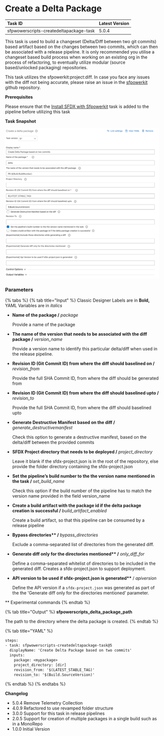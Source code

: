 # Create a Delta Package

| Task ID | Latest Version |
| :--- | :--- |
| sfpwowerscripts-createdeltapackage-task | 5.0.4 |

This task is used to build a changeset \(Delta/Diff between two git commits\) based artifact based on the changes between two commits, which can then be associated with a release pipeline. It is only recommended you utilise a changeset based build process when working on an existing org in the process of refactoring, to eventually utilize modular \(source based/unlocked packaging\) repositories.

This task utilizes the sfpowerkit:project:diff. In case you face any issues with the diff not being accurate, please raise an issue in the [sfpowerkit](https://github.com/Accenture/sfpowerkit) github repository.

**Prerequisites**

Please ensure that the [Install SFDX with Sfpowerkit](../utility-tasks/install-sfdx-cli-with-sfpowerkit.md) task is added to the pipeline before utilizing this task

**Task Snapshot**

![](../../../.gitbook/assets/screen-shot-2020-07-05-at-5.02.07-pm.png)

### Parameters

{% tabs %}
{% tab title="Input" %}
Classic Designer Labels are in **Bold,**  YAML Variables are in _italics_

* **Name of the package /** _package_

  Provide a name of the package  

* **The name of the version that needs to be associated with the diff package /**  _version\_name_

  Provide a version name to identify this particular delta/diff when used in the release pipeline.  

* **Revision ID \(Git Commit ID\) from where the diff should baselined on /** _revision\_from_

  Provide the full SHA Commit ID, from where the diff should be generated from  

* **Revision ID \(Git Commit ID\) from where the diff should baselined upto /** _revision\_to_

  Provide the full SHA Commit ID, from where the diff should baselined upto  

* **Generate Destructive Manifest based on the diff /** _generate\_destructivemanifest_

  Check this option to generate a destructive manifest, based on the delta/diff between the provided commits  

* **SFDX Project directory that needs to be deployed /** _project\_directory_

  Leave it blank if the sfdx-project.json is in the root of the repository, else provide the folder directory containing the sfdx-project.json  

* **Set the pipeline’s build number to the the version name mentioned in the task /** _set\_build\_name_

  Check this option if the build number of the pipeline has to match the version name provided in the field version\_name  

* **Create a build artifact with the package id if the delta package creation is successful /** _build\_artifact\_enabled_

  Create a build artifact, so that this pipeline can be consumed by a release pipeline  

* **Bypass directories\*\* /** _bypass\_directories_

  Exclude a comma-separated list of directories from the generated diff.  

* **Generate diff only for the directories mentioned\*\* /** _only\_diff\_for_

  Define a comma-separated whitelist of directories to be included in the generated diff. Creates a sfdx-project.json to support deployment.  

* **API version to be used if sfdx-project.json is generated\*\*** / _apiversion_

  Define the API version if a `sfdx-project.json` was generated as part of the the 'Generate diff only for the directories mentioned' parameter.

\*\* Experimental commands
{% endtab %}

{% tab title="Output" %}
**sfpowerscripts\_delta\_package\_path**

The path to the directory where the delta package is created.
{% endtab %}

{% tab title="YAML" %}
```text
steps:
- task: sfpwowerscripts-createdeltapackage-task@5
  displayName: 'Create Delta Package based on two commits'
  inputs:
    package: <mypackage>
    project_directory: [dir]
    revision_from: '$(LATEST_STABLE_TAG)'
    revision_to: '$(Build.SourceVersion)'
```
{% endtab %}
{% endtabs %}



**Changelog**

* 5.0.4 Remove Telemetry Collection
* 4.0.9 Refactored to use revamped folder structure
* 3.0.0 Support for this task in release pipelines
* 2.0.5 Support for creation of multiple packages in a single build such as in a MonoRepo
* 1.0.0 Initial Version

